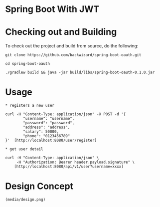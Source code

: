 # Spring Boot With JWT


# Checking out and Building

To check out the project and build from source, do the following:

```
git clone https://github.com/backwizard/spring-boot-oauth.git

cd spring-boot-oauth

./gradlew build && java -jar build/libs/spring-boot-oauth-0.1.0.jar
```

# Usage

```
* registers a new user

curl -H "Content-Type: application/json" -X POST -d '{
        "username": "username",
        "password": "password",
        "address": "address",
        "salary": 50000,
        "phone": "0123456789"
}'  [http://localhost:8080/user/register]

* get user detail

curl -H "Content-Type: application/json" \
     -H "Authorization: Bearer header.payload.signature" \
    [http://localhost:8080/api/v1/user?username=xxxx]

```
# Design Concept

    (media/design.png)


